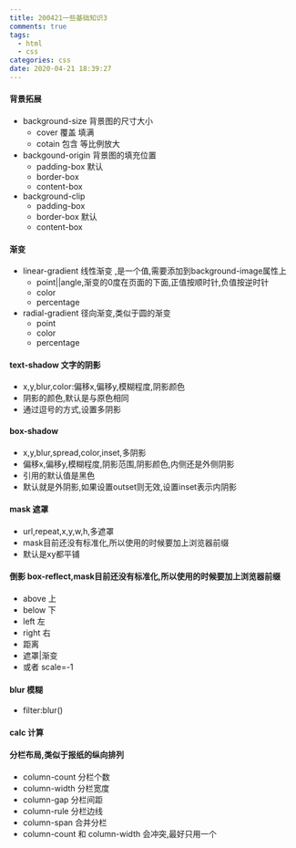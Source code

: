 ```yaml
---
title: 200421一些基础知识3
comments: true
tags:
  - html
  - css
categories: css
date: 2020-04-21 18:39:27
---
```

#### 背景拓展
* background-size 背景图的尺寸大小
  * cover 覆盖  填满
  * cotain 包含 等比例放大
* backgound-origin 背景图的填充位置
  * padding-box  默认
  * border-box
  * content-box
* background-clip
  * padding-box  
  * border-box 默认
  * content-box

<!--more-->
#### 渐变
* linear-gradient 线性渐变 ,是一个值,需要添加到background-image属性上
  * point||angle,渐变的0度在页面的下面,正值按顺时针,负值按逆时针
  * color
  * percentage
* radial-gradient 径向渐变,类似于圆的渐变
  * point
  * color
  * percentage

#### text-shadow 文字的阴影
* x,y,blur,color:偏移x,偏移y,模糊程度,阴影颜色
* 阴影的颜色,默认是与原色相同
* 通过逗号的方式,设置多阴影

#### box-shadow
* x,y,blur,spread,color,inset,多阴影
* 偏移x,偏移y,模糊程度,阴影范围,阴影颜色,内侧还是外侧阴影
* 引用的默认值是黑色
* 默认就是外阴影,如果设置outset则无效,设置inset表示内阴影

#### mask 遮罩
* url,repeat,x,y,w,h,多遮罩
* mask目前还没有标准化,所以使用的时候要加上浏览器前缀
* 默认是xy都平铺

#### 倒影 box-reflect,mask目前还没有标准化,所以使用的时候要加上浏览器前缀
* above 上
* below 下
* left 左
* right 右
* 距离
* 遮罩|渐变
* 或者 scale=-1
  
#### blur 模糊
* filter:blur()
#### calc 计算
#### 分栏布局,类似于报纸的纵向排列
* column-count  分栏个数
* column-width  分栏宽度
* column-gap  分栏间距
* column-rule  分栏边线
* column-span  合并分栏
* column-count 和 column-width 会冲突,最好只用一个